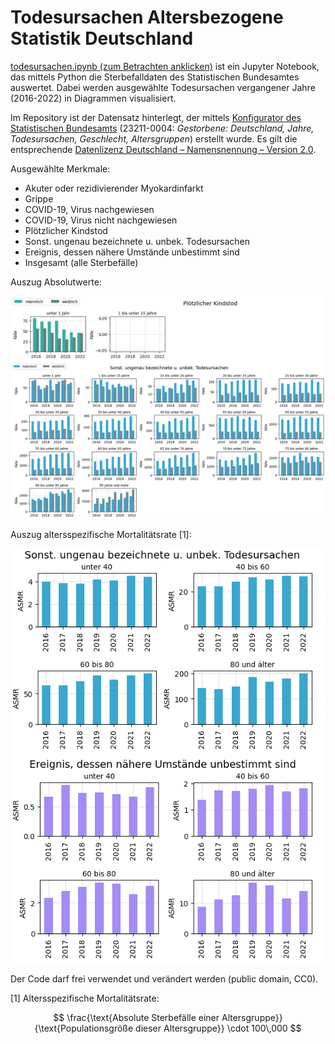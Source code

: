 # Todesursachen Altersbezogene Statistik Deutschland

[todesursachen.ipynb (zum Betrachten anklicken)](./todesursachen.ipynb) ist ein Jupyter Notebook, das mittels Python die Sterbefalldaten des Statistischen Bundesamtes auswertet.
Dabei werden ausgewählte Todesursachen vergangener Jahre (2016-2022) in Diagrammen visualisiert.

Im Repository ist der Datensatz hinterlegt, der mittels [Konfigurator des Statistischen Bundesamts](https://www-genesis.destatis.de/genesis/online?sequenz=statistikTabellen&selectionname=23211) (23211-0004: _Gestorbene: Deutschland, Jahre, Todesursachen, Geschlecht, Altersgruppen_) erstellt wurde. Es gilt die entsprechende [Datenlizenz Deutschland – Namensnennung – Version 2.0](https://www.destatis.de/DE/Service/Impressum/copyright-genesis-online.html).

Ausgewählte Merkmale:

- Akuter oder rezidivierender Myokardinfarkt
- Grippe
- COVID-19, Virus nachgewiesen
- COVID-19, Virus nicht nachgewiesen
- Plötzlicher Kindstod
- Sonst. ungenau bezeichnete u. unbek. Todesursachen
- Ereignis, dessen nähere Umstände unbestimmt sind
- Insgesamt (alle Sterbefälle)


Auszug Absolutwerte:

![Screenshot](screenshot.png)

Auszug altersspezifische Mortalitätsrate [1]:

![Screenshot ASMR](screenshot_asmr.png)

Der Code darf frei verwendet und verändert werden (public domain, CC0).


[1] Altersspezifische Mortalitätsrate:

$$
\frac{\text{Absolute Sterbefälle einer Altersgruppe}}{\text{Populationsgröße dieser Altersgruppe}} \cdot 100\,000
$$
